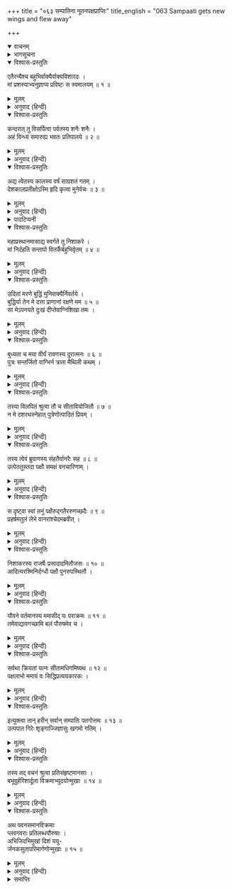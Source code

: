 +++
title = "०६३ सम्पातिना नूतनपक्षप्राप्तिः"
title_english = "063 Sampaati gets new wings and flew away"

+++
<details open><summary>वाचनम्</summary>
<div caption="श्रीराम-हरिसीताराममूर्ति-घनपाठिभ्यां वचनम्" class="audioEmbed" src="https://archive.org/download/Ramayana-recitation-Sriram-harisItArAmamUrti-Ghanapaati-v2/Kanda_4/Kanda_4_KSK-063-Sampaati_gets_new_wings_and_flew_away.mp3"></div>
</details>

<details><summary>भागसूचना</summary>

63. सम्पातिका पंखयुक्त होकर वानरोंको उत्साहित करके उड़ जाना और वानरोंका वहाँसे दक्षिण दिशाकी ओर प्रस्थान करना
</details>

<details open><summary>विश्वास-प्रस्तुतिः</summary>

एतैरन्यैश्च बहुभिर्वाक्यैर्वाक्यविशारदः ।  
मां प्रशस्याभ्यनुज्ञाप्य प्रविष्टः स स्वमालयम् ॥ १ ॥
</details>

<details><summary>मूलम्</summary>

एतैरन्यैश्च बहुभिर्वाक्यैर्वाक्यविशारदः ।  
मां प्रशस्याभ्यनुज्ञाप्य प्रविष्टः स स्वमालयम् ॥ १ ॥
</details>

<details><summary>अनुवाद (हिन्दी)</summary>

‘बातचीतकी कलामें चतुर महर्षि निशाकरने ये तथा और भी बहुत-सी बातें कहकर मुझे समझाया और श्रीरामकार्यमें सहायक बननेके कारण मेरे सौभाग्यकी सराहना की । तत्पश्चात् मेरी अनुमति लेकर वे अपने आश्रमके भीतर चले गये ॥ १ ॥
</details>

<details open><summary>विश्वास-प्रस्तुतिः</summary>

कन्दरात् तु विसर्पित्वा पर्वतस्य शनैः शनैः ।  
अहं विन्ध्यं समारुह्य भवतः प्रतिपालये ॥ २ ॥
</details>

<details><summary>मूलम्</summary>

कन्दरात् तु विसर्पित्वा पर्वतस्य शनैः शनैः ।  
अहं विन्ध्यं समारुह्य भवतः प्रतिपालये ॥ २ ॥
</details>

<details><summary>अनुवाद (हिन्दी)</summary>

‘तदनन्तर कन्दरासे धीरे-धीरे निकलकर मैं विन्ध्य पर्वतके शिखरपर चढ़ आया और तबसे तुम लोगोंके आनेकी बाट देख रहा हूँ ॥ २ ॥
</details>

<details open><summary>विश्वास-प्रस्तुतिः</summary>

अद्य त्वेतस्य कालस्य वर्षं साग्रशतं गतम् ।  
देशकालप्रतीक्षोऽस्मि हृदि कृत्वा मुनेर्वचः ॥ ३ ॥
</details>

<details><summary>मूलम्</summary>

अद्य त्वेतस्य कालस्य वर्षं साग्रशतं गतम् ।  
देशकालप्रतीक्षोऽस्मि हृदि कृत्वा मुनेर्वचः ॥ ३ ॥
</details>

<details><summary>अनुवाद (हिन्दी)</summary>

‘मुनिसे बातचीतके बाद आजतक जो समय बीता है, इसमें आठ* हजारसे अधिक वर्ष निकल गये । मुनिके कथनको हृदयमें धारण करके मैं देश-कालकी प्रतीक्षा कर रहा हूँ ॥ ३ ॥
</details>

<details><summary>पादटिप्पनी</summary>

* यहाँ मूलमें साग्रशतम् (सौ वर्षसे अधिक) समय बीतनेकी बात कही गयी है; परंतु साठवें सर्गके नवें श्लोकमें आठ सहस्र वर्ष बीतनेकी चर्चा आयी है । अतः दोनोंकी एकवाक्यताके लिये यहाँ शत शब्दको आठ सहस्र वर्षका उपलक्षण मानना चाहिये ।
</details>

<details open><summary>विश्वास-प्रस्तुतिः</summary>

महाप्रस्थानमासाद्य स्वर्गते तु निशाकरे ।  
मां निर्दहति सन्तापो वितर्कैर्बहुभिर्वृतम् ॥ ४ ॥
</details>

<details><summary>मूलम्</summary>

महाप्रस्थानमासाद्य स्वर्गते तु निशाकरे ।  
मां निर्दहति सन्तापो वितर्कैर्बहुभिर्वृतम् ॥ ४ ॥
</details>

<details><summary>अनुवाद (हिन्दी)</summary>

‘निशाकर मुनि महाप्रस्थान करके जब स्वर्गलोकको चले गये, तभीसे मैं अनेक प्रकारके तर्क-वितर्कोंसे घिर गया । संतापकी आग मुझे रात-दिन जलाती रहती है ॥ ४ ॥
</details>

<details open><summary>विश्वास-प्रस्तुतिः</summary>

उदितां मरणे बुद्धिं मुनिवाक्यैर्निवर्तये ।  
बुद्धिर्या तेन मे दत्ता प्राणानां रक्षणे मम ॥ ५ ॥  
सा मेऽपनयते दुःखं दीप्तेवाग्निशिखा तमः ।
</details>

<details><summary>मूलम्</summary>

उदितां मरणे बुद्धिं मुनिवाक्यैर्निवर्तये ।  
बुद्धिर्या तेन मे दत्ता प्राणानां रक्षणे मम ॥ ५ ॥  
सा मेऽपनयते दुःखं दीप्तेवाग्निशिखा तमः ।
</details>

<details><summary>अनुवाद (हिन्दी)</summary>

‘मेरे मनमें कई बार प्राण त्यागनेकी इच्छा हुई, किंतु मुनिके वचनोंको याद करके मैं उस संकल्पको टालता आया हूँ । उन्होंने मुझे प्राणोंको रखनेके लिये जो बुद्धि (सम्मति) दी थी, वह मेरे दुःखको उसी प्रकार दूर कर देती है, जैसे जलती हुई अग्निशिखा अन्धकारको ॥ ५ १/२ ॥
</details>

<details open><summary>विश्वास-प्रस्तुतिः</summary>

बुध्यता च मया वीर्यं रावणस्य दुरात्मनः ॥ ६ ॥  
पुत्रः सन्तर्जितो वाग्भिर्न त्राता मैथिली कथम् ।
</details>

<details><summary>मूलम्</summary>

बुध्यता च मया वीर्यं रावणस्य दुरात्मनः ॥ ६ ॥  
पुत्रः सन्तर्जितो वाग्भिर्न त्राता मैथिली कथम् ।
</details>

<details><summary>अनुवाद (हिन्दी)</summary>

‘दुरात्मा रावणमें कितना बल है, इसे मैं जानता हूँ । इसलिये मैंने कठोर वचनोंद्वारा अपने पुत्रको डाँटा था कि तूने मिथिलेशकुमारी सीताकी रक्षा क्यों नहीं की ॥ ६ १/२ ॥
</details>

<details open><summary>विश्वास-प्रस्तुतिः</summary>

तस्या विलपितं श्रुत्वा तौ च सीतावियोजितौ ॥ ७ ॥  
न मे दशरथस्नेहात् पुत्रेणोत्पादितं प्रियम् ।
</details>

<details><summary>मूलम्</summary>

तस्या विलपितं श्रुत्वा तौ च सीतावियोजितौ ॥ ७ ॥  
न मे दशरथस्नेहात् पुत्रेणोत्पादितं प्रियम् ।
</details>

<details><summary>अनुवाद (हिन्दी)</summary>

‘सीताका विलाप सुनकर और उनसे बिछुड़े हुए श्रीराम तथा लक्ष्मणका परिचय पाकर तथा राजा दशरथके प्रति मेरे स्नेहका स्मरण करके भी मेरे पुत्रने जो सीताकी रक्षा नहीं की, अपने इस बर्तावसे उसने मुझे प्रसन्न नहीं किया—मेरा प्रिय कार्य नहीं होने दिया’ ॥ ७ १/२ ॥
</details>

<details open><summary>विश्वास-प्रस्तुतिः</summary>

तस्य त्वेवं ब्रुवाणस्य संहतैर्वानरैः सह ॥ ८ ॥  
उत्पेततुस्तदा पक्षौ समक्षं वनचारिणाम् ।
</details>

<details><summary>मूलम्</summary>

तस्य त्वेवं ब्रुवाणस्य संहतैर्वानरैः सह ॥ ८ ॥  
उत्पेततुस्तदा पक्षौ समक्षं वनचारिणाम् ।
</details>

<details><summary>अनुवाद (हिन्दी)</summary>

वहाँ एकत्र होकर बैठे हुए वानरोंके साथ सम्पाति इस प्रकार बातें कर ही रहे थे कि उन वनचारी वानरोंके समक्ष उसी समय उनके दो नये पंख निकल आये ॥ ८ १/२ ॥
</details>

<details open><summary>विश्वास-प्रस्तुतिः</summary>

स दृष्ट्वा स्वां तनुं पक्षैरुद‍्गतैररुणच्छदैः ॥ ९ ॥  
प्रहर्षमतुलं लेभे वानरांश्चेदमब्रवीत् ।
</details>

<details><summary>मूलम्</summary>

स दृष्ट्वा स्वां तनुं पक्षैरुद‍्गतैररुणच्छदैः ॥ ९ ॥  
प्रहर्षमतुलं लेभे वानरांश्चेदमब्रवीत् ।
</details>

<details><summary>अनुवाद (हिन्दी)</summary>

अपने शरीरको नये निकले हुए लाल रंगके पंखोंसे संयुक्त हुआ देख सम्पातिको अनुपम हर्ष प्राप्त हुआ । वे वानरोंसे इस प्रकार बोले— ॥ ९ १/२ ॥
</details>

<details open><summary>विश्वास-प्रस्तुतिः</summary>

निशाकरस्य राजर्षेः प्रसादादमितौजसः ॥ १० ॥  
आदित्यरश्मिनिर्दग्धौ पक्षौ पुनरुपस्थितौ ।
</details>

<details><summary>मूलम्</summary>

निशाकरस्य राजर्षेः प्रसादादमितौजसः ॥ १० ॥  
आदित्यरश्मिनिर्दग्धौ पक्षौ पुनरुपस्थितौ ।
</details>

<details><summary>अनुवाद (हिन्दी)</summary>

‘कपिवरो! अमिततेजस्वी राजर्षि निशाकरके प्रसादसे सूर्य-किरणोंद्वारा दग्ध हुए मेरे दोनों पंख फिर उत्पन्न हो गये ॥ १० १/२ ॥
</details>

<details open><summary>विश्वास-प्रस्तुतिः</summary>

यौवने वर्तमानस्य ममासीद् यः पराक्रमः ॥ ११ ॥  
तमेवाद्यावगच्छामि बलं पौरुषमेव च ।
</details>

<details><summary>मूलम्</summary>

यौवने वर्तमानस्य ममासीद् यः पराक्रमः ॥ ११ ॥  
तमेवाद्यावगच्छामि बलं पौरुषमेव च ।
</details>

<details><summary>अनुवाद (हिन्दी)</summary>

‘युवावस्थामें मेरा जैसा पराक्रम और बल था, वैसे ही बल और पुरुषार्थका इस समय मैं अनुभव कर रहा हूँ ॥ ११ १/२ ॥
</details>

<details open><summary>विश्वास-प्रस्तुतिः</summary>

सर्वथा क्रियतां यत्नः सीतामधिगमिष्यथ ॥ १२ ॥  
पक्षलाभो ममायं वः सिद्धिप्रत्ययकारकः ।
</details>

<details><summary>मूलम्</summary>

सर्वथा क्रियतां यत्नः सीतामधिगमिष्यथ ॥ १२ ॥  
पक्षलाभो ममायं वः सिद्धिप्रत्ययकारकः ।
</details>

<details><summary>अनुवाद (हिन्दी)</summary>

‘वानरो! तुम सब प्रकारसे यत्न करो । निश्चय ही तुम्हें सीताका दर्शन प्राप्त होगा । मुझे पंखोंका प्राप्त होना तुमलोगोंकी कार्य-सिद्धिका विश्वास दिलानेवाला है’ ॥
</details>

<details open><summary>विश्वास-प्रस्तुतिः</summary>

इत्युक्त्वा तान् हरीन् सर्वान् सम्पातिः पतगोत्तमः ॥ १३ ॥  
उत्पपात गिरेः शृङ्गाज्जिज्ञासुः खगमो गतिम् ।
</details>

<details><summary>मूलम्</summary>

इत्युक्त्वा तान् हरीन् सर्वान् सम्पातिः पतगोत्तमः ॥ १३ ॥  
उत्पपात गिरेः शृङ्गाज्जिज्ञासुः खगमो गतिम् ।
</details>

<details><summary>अनुवाद (हिन्दी)</summary>

उन समस्त वानरोंसे ऐसा कहकर पक्षियोंमें श्रेष्ठ सम्पाति अपने आकाश-गमनकी शक्तिका परिचय पानेके लिये उस पर्वतशिखरसे उड़ गये ॥ १३ १/२ ॥
</details>

<details open><summary>विश्वास-प्रस्तुतिः</summary>

तस्य तद् वचनं श्रुत्वा प्रतिसंहृष्टमानसाः ।  
बभूवुर्हरिशार्दूला विक्रमाभ्युदयोन्मुखाः ॥ १४ ॥
</details>

<details><summary>मूलम्</summary>

तस्य तद् वचनं श्रुत्वा प्रतिसंहृष्टमानसाः ।  
बभूवुर्हरिशार्दूला विक्रमाभ्युदयोन्मुखाः ॥ १४ ॥
</details>

<details><summary>अनुवाद (हिन्दी)</summary>

उनकी वह बात सुनकर उन श्रेष्ठ वानरोंका हृदय प्रसन्नतासे खिल उठा । वे पराक्रमसाध्य अभ्युदयके लिये उद्यत हो गये ॥ १४ ॥
</details>

<details open><summary>विश्वास-प्रस्तुतिः</summary>

अथ पवनसमानविक्रमाः  
प्लवगवराः प्रतिलब्धपौरुषाः ।  
अभिजिदभिमुखां दिशं ययु-  
र्जनकसुतापरिमार्गणोन्मुखाः ॥ १५ ॥
</details>

<details><summary>मूलम्</summary>

अथ पवनसमानविक्रमाः  
प्लवगवराः प्रतिलब्धपौरुषाः ।  
अभिजिदभिमुखां दिशं ययु-  
र्जनकसुतापरिमार्गणोन्मुखाः ॥ १५ ॥
</details>

<details><summary>अनुवाद (हिन्दी)</summary>

तदनन्तर वायुके समान पराक्रमी वे श्रेष्ठ वानर अपने भूले हुए पुरुषार्थको फिरसे पा गये और जनकनन्दिनी सीताकी खोजके लिये उत्सुक हो अभिजित् नक्षत्रसे युक्त दक्षिण दिशाकी ओर चल दिये ॥ १५ ॥
</details>

<details><summary>समाप्तिः</summary>

इत्यार्षे श्रीमद्रामायणे वाल्मीकीये आदिकाव्ये किष्किन्धाकाण्डे त्रिषष्टितमः सर्गः ॥ ६३ ॥  
इस प्रकार श्रीवाल्मीकिनिर्मित आर्षरामायण आदिकाव्यके किष्किन्धाकाण्डमें तिरसठवाँ सर्ग पूरा हुआ ॥ ६३ ॥
</details>

